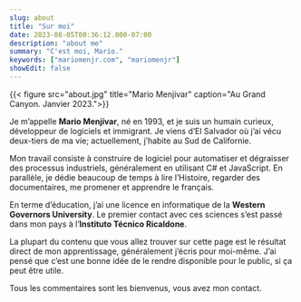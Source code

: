 ```yaml
---
slug: about
title: "Sur moi"
date: 2023-08-05T00:36:12.000-07:00
description: "about me"
summary: "C'est moi, Mario."
keywords: ["mariomenjr.com", "mariomenjr"]
showEdit: false
---
```


{{< figure src="about.jpg" title="Mario Menjivar" caption="Au Grand Canyon. Janvier 2023.">}}

Je m’appelle **Mario Menjívar**, né en 1993, et je suis un humain curieux, développeur de logiciels et immigrant. Je viens d’El Salvador où j’ai vécu deux-tiers de ma vie; actuellement, j’habite au Sud de Californie.

Mon travail consiste à construire de logiciel pour automatiser et dégraisser des processus industriels, généralement en utilisant C# et JavaScript. En parallèle, je dédie beaucoup de temps à lire l’Histoire, regarder des documentaires, me promener et apprendre le français.

En terme d’éducation, j’ai une licence en informatique de la **Western Governors University**. Le premier contact avec ces sciences s’est passé dans mon pays à l’**Instituto Técnico Ricaldone**.

La plupart du contenu que vous allez trouver sur cette page est le résultat direct de mon apprentissage, généralement j’écris pour moi-même. J’ai pensé que c’est une bonne idée de le rendre disponible pour le public, si ça peut être utile.

Tous les commentaires sont les bienvenus, vous avez mon contact.

